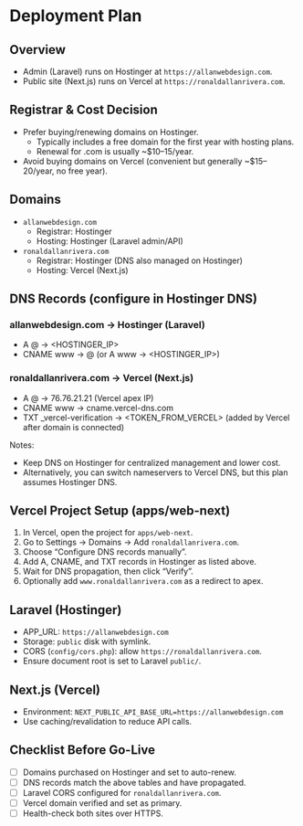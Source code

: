 # Deployment Plan

## Overview
- Admin (Laravel) runs on Hostinger at `https://allanwebdesign.com`.
- Public site (Next.js) runs on Vercel at `https://ronaldallanrivera.com`.

## Registrar & Cost Decision
- Prefer buying/renewing domains on Hostinger.
  - Typically includes a free domain for the first year with hosting plans.
  - Renewal for .com is usually ~$10–15/year.
- Avoid buying domains on Vercel (convenient but generally ~$15–20/year, no free year).

## Domains
- `allanwebdesign.com`
  - Registrar: Hostinger
  - Hosting: Hostinger (Laravel admin/API)
- `ronaldallanrivera.com`
  - Registrar: Hostinger (DNS also managed on Hostinger)
  - Hosting: Vercel (Next.js)

## DNS Records (configure in Hostinger DNS)

### allanwebdesign.com → Hostinger (Laravel)
- A @ → <HOSTINGER_IP>
- CNAME www → @  (or A www → <HOSTINGER_IP>)

### ronaldallanrivera.com → Vercel (Next.js)
- A @ → 76.76.21.21  (Vercel apex IP)
- CNAME www → cname.vercel-dns.com
- TXT _vercel-verification → <TOKEN_FROM_VERCEL>  (added by Vercel after domain is connected)

Notes:
- Keep DNS on Hostinger for centralized management and lower cost.
- Alternatively, you can switch nameservers to Vercel DNS, but this plan assumes Hostinger DNS.

## Vercel Project Setup (apps/web-next)
1. In Vercel, open the project for `apps/web-next`.
2. Go to Settings → Domains → Add `ronaldallanrivera.com`.
3. Choose “Configure DNS records manually”.
4. Add A, CNAME, and TXT records in Hostinger as listed above.
5. Wait for DNS propagation, then click “Verify”.
6. Optionally add `www.ronaldallanrivera.com` as a redirect to apex.

## Laravel (Hostinger)
- APP_URL: `https://allanwebdesign.com`
- Storage: `public` disk with symlink.
- CORS (`config/cors.php`): allow `https://ronaldallanrivera.com`.
- Ensure document root is set to Laravel `public/`.

## Next.js (Vercel)
- Environment: `NEXT_PUBLIC_API_BASE_URL=https://allanwebdesign.com`
- Use caching/revalidation to reduce API calls.

## Checklist Before Go-Live
- [ ] Domains purchased on Hostinger and set to auto-renew.
- [ ] DNS records match the above tables and have propagated.
- [ ] Laravel CORS configured for `ronaldallanrivera.com`.
- [ ] Vercel domain verified and set as primary.
- [ ] Health-check both sites over HTTPS.
